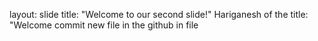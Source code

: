 layout: slide
title: "Welcome to our second slide!"
Hariganesh of the
title: "Welcome
commit new file in the github in file

